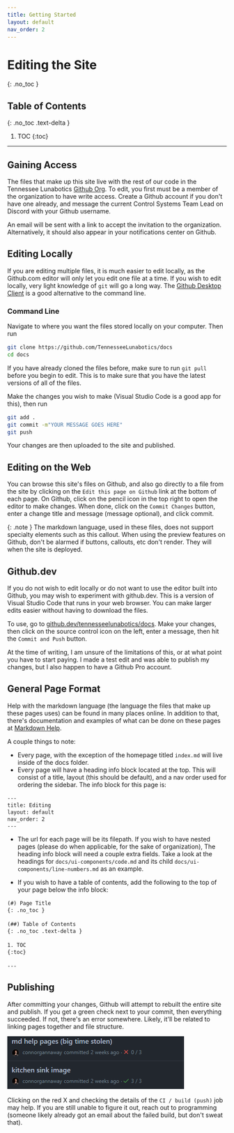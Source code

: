 ```yaml
---
title: Getting Started
layout: default
nav_order: 2
---
```


# Editing the Site
{: .no_toc }

## Table of Contents
{: .no_toc .text-delta }

1. TOC
{:toc}

---

## Gaining Access

The files that make up this site live with the rest of our code in the Tennessee Lunabotics 
[Github Org]. To edit, you first must be a member of the organization to have write access. 
Create a Github account if you don't have one already, and message the current Control Systems 
Team Lead on Discord with your Github username.

An email will be sent with a link to accept the invitation to the organization. Alternatively, it
should also appear in your notifications center on Github.

## Editing Locally

If you are editing multiple files, it is much easier to edit locally, as the Github.com editor will
only let you edit one file at a time. If you wish to edit locally, very light knowledge of `git` 
will go a long way. The [Github Desktop Client] is a good alternative to the command line.

### Command Line

Navigate to where you want the files stored locally on your computer. Then run
```sh
git clone https://github.com/TennesseeLunabotics/docs
cd docs
```

If you have already cloned the files before, make sure to run `git pull` before you begin to edit. 
This is to make sure that you have the latest versions of all of the files.

Make the changes you wish to make (Visual Studio Code is a good app for this), then run
```sh
git add .
git commit -m"YOUR MESSAGE GOES HERE"
git push
```

Your changes are then uploaded to the site and published.

## Editing on the Web

You can browse this site's files on Github, and also go directly to a file from the site by
clicking on the `Edit this page on Github` link at the bottom of each page. On Github, click
on the pencil icon in the top right to open the editor to make changes. When done, click on 
the `Commit Changes` button, enter a change title and message (message optional), and click 
commit.

{: .note }
The markdown language, used in these files, does not support specialty elements such as this
callout. When using the preview features on Github, don't be alarmed if buttons, callouts, etc
don't render. They will when the site is deployed.

## Github.dev

If you do not wish to edit locally or do not want to use the editor built into Github,
you may wish to experiment with github.dev. This is a version of Visual Studio Code that runs
in your web browser. You can make larger edits easier without having to download the files.

To use, go to [github.dev/tennesseelunabotics/docs](https://github.dev/tennesseelunabotics/docs).
Make your changes, then click on the source control icon on the left, enter a message, then hit
the `Commit and Push` button.

At the time of writing, I am unsure of the limitations of this, or at what point you have to 
start paying. I made a test edit and was able to publish my changes, but I also happen to 
have a Github Pro account.

## General Page Format

Help with the markdown language (the language the files that make up these pages uses) can be
found in many places online. In addition to that, there's documentation and examples of what
can be done on these pages at [Markdown Help](docs/ui-components.html).

A couple things to note:
- Every page, with the exception of the homepage titled `index.md` will live inside of the docs folder.
- Every page will have a heading info block located at the top. This will consist of a title, layout (this should be default), and a nav order used for ordering the sidebar. The info block for this page is: 
```
---
title: Editing
layout: default
nav_order: 2
---
```
- The url for each page will be its filepath. If you wish to have nested pages (please do when applicable,
for the sake of organization), The heading info block will need a couple extra fields. Take a look at the headings 
for `docs/ui-components/code.md` and its child `docs/ui-components/line-numbers.md` as an example.

- If you wish to have a table of contents, add the following to the top of your page below the info block:

```
(#) Page Title
{: .no_toc }

(##) Table of Contents
{: .no_toc .text-delta }

1. TOC
{:toc}

---
```

## Publishing

After committing your changes, Github will attempt to rebuilt the entire site and publish. If you get a green check
next to your commit, then everything succeeded. If not, there's an error somewhere. Likely, it'll be related to linking pages together and file structure.

![](../assets/images/editing-help-commit-example.png)

Clicking on the red X and checking the details of the `CI / build (push)` job may help. If you are still unable to figure it out, reach out to programming (someone likely already got an email about the failed build, but don't sweat that).



[Github Org]: https://github.com/TennesseeLunabotics
[Github Desktop Client]: https://desktop.github.com/